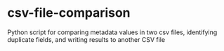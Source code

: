 # csv-file-comparison
Python script for comparing metadata values in two csv files, identifying duplicate fields, and writing results to another CSV file
